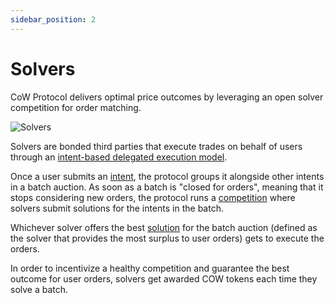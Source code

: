 ```yaml
---
sidebar_position: 2
---
```


# Solvers

CoW Protocol delivers optimal price outcomes by leveraging an open solver competition for order matching. 

![Solvers](/img/concepts/solvers.png)

Solvers are bonded third parties that execute trades on behalf of users through an [intent-based delegated execution model](intents). 

Once a user submits an [intent](intents), the protocol groups it alongside other intents in a batch auction.
As soon as a batch is "closed for orders", meaning that it stops considering new orders, the protocol runs a [competition](/cow-protocol/reference/core/auctions) where solvers submit solutions for the intents in the batch. 

Whichever solver offers the best [solution](/cow-protocol/reference/core/auctions/the-problem#solution) for the batch auction (defined as the solver that provides the most surplus to user orders) gets to execute the orders.

In order to incentivize a healthy competition and guarantee the best outcome for user orders, solvers get awarded COW tokens each time they solve a batch. 
